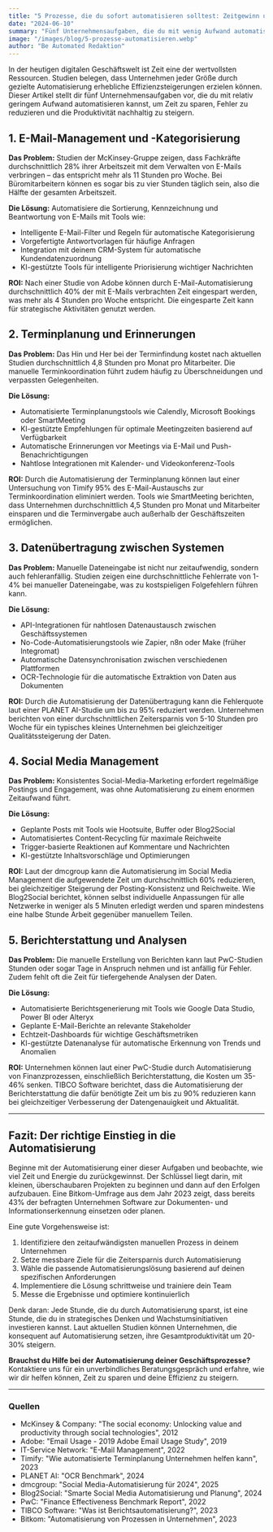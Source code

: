 ```yaml
---
title: "5 Prozesse, die du sofort automatisieren solltest: Zeitgewinn und Effizienzsteigerung für dein Unternehmen"
date: "2024-06-10"
summary: "Fünf Unternehmensaufgaben, die du mit wenig Aufwand automatisieren kannst, um Zeit zu sparen, Fehler zu reduzieren und die Produktivität zu steigern."
image: "/images/blog/5-prozesse-automatisieren.webp"
author: "Be Automated Redaktion"
---
```


In der heutigen digitalen Geschäftswelt ist Zeit eine der wertvollsten Ressourcen. Studien belegen, dass Unternehmen jeder Größe durch gezielte Automatisierung erhebliche Effizienzsteigerungen erzielen können. Dieser Artikel stellt dir fünf Unternehmensaufgaben vor, die du mit relativ geringem Aufwand automatisieren kannst, um Zeit zu sparen, Fehler zu reduzieren und die Produktivität nachhaltig zu steigern.

## 1. E-Mail-Management und -Kategorisierung

**Das Problem:** Studien der McKinsey-Gruppe zeigen, dass Fachkräfte durchschnittlich 28% ihrer Arbeitszeit mit dem Verwalten von E-Mails verbringen – das entspricht mehr als 11 Stunden pro Woche. Bei Büromitarbeitern können es sogar bis zu vier Stunden täglich sein, also die Hälfte der gesamten Arbeitszeit.

**Die Lösung:** Automatisiere die Sortierung, Kennzeichnung und Beantwortung von E-Mails mit Tools wie:
- Intelligente E-Mail-Filter und Regeln für automatische Kategorisierung
- Vorgefertigte Antwortvorlagen für häufige Anfragen
- Integration mit deinem CRM-System für automatische Kundendatenzuordnung
- KI-gestützte Tools für intelligente Priorisierung wichtiger Nachrichten

**ROI:** Nach einer Studie von Adobe können durch E-Mail-Automatisierung durchschnittlich 40% der mit E-Mails verbrachten Zeit eingespart werden, was mehr als 4 Stunden pro Woche entspricht. Die eingesparte Zeit kann für strategische Aktivitäten genutzt werden.

## 2. Terminplanung und Erinnerungen

**Das Problem:** Das Hin und Her bei der Terminfindung kostet nach aktuellen Studien durchschnittlich 4,8 Stunden pro Monat pro Mitarbeiter. Die manuelle Terminkoordination führt zudem häufig zu Überschneidungen und verpassten Gelegenheiten.

**Die Lösung:**
- Automatisierte Terminplanungstools wie Calendly, Microsoft Bookings oder SmartMeeting
- KI-gestützte Empfehlungen für optimale Meetingzeiten basierend auf Verfügbarkeit
- Automatische Erinnerungen vor Meetings via E-Mail und Push-Benachrichtigungen
- Nahtlose Integrationen mit Kalender- und Videokonferenz-Tools

**ROI:** Durch die Automatisierung der Terminplanung können laut einer Untersuchung von Timify 95% des E-Mail-Austauschs zur Terminkoordination eliminiert werden. Tools wie SmartMeeting berichten, dass Unternehmen durchschnittlich 4,5 Stunden pro Monat und Mitarbeiter einsparen und die Terminvergabe auch außerhalb der Geschäftszeiten ermöglichen.

## 3. Datenübertragung zwischen Systemen

**Das Problem:** Manuelle Dateneingabe ist nicht nur zeitaufwendig, sondern auch fehleranfällig. Studien zeigen eine durchschnittliche Fehlerrate von 1-4% bei manueller Dateneingabe, was zu kostspieligen Folgefehlern führen kann.

**Die Lösung:**
- API-Integrationen für nahtlosen Datenaustausch zwischen Geschäftssystemen
- No-Code-Automatisierungstools wie Zapier, n8n oder Make (früher Integromat)
- Automatische Datensynchronisation zwischen verschiedenen Plattformen
- OCR-Technologie für die automatische Extraktion von Daten aus Dokumenten

**ROI:** Durch die Automatisierung der Datenübertragung kann die Fehlerquote laut einer PLANET AI-Studie um bis zu 95% reduziert werden. Unternehmen berichten von einer durchschnittlichen Zeitersparnis von 5-10 Stunden pro Woche für ein typisches kleines Unternehmen bei gleichzeitiger Qualitätssteigerung der Daten.

## 4. Social Media Management

**Das Problem:** Konsistentes Social-Media-Marketing erfordert regelmäßige Postings und Engagement, was ohne Automatisierung zu einem enormen Zeitaufwand führt.

**Die Lösung:**
- Geplante Posts mit Tools wie Hootsuite, Buffer oder Blog2Social
- Automatisiertes Content-Recycling für maximale Reichweite
- Trigger-basierte Reaktionen auf Kommentare und Nachrichten
- KI-gestützte Inhaltsvorschläge und Optimierungen

**ROI:** Laut der dmcgroup kann die Automatisierung im Social Media Management die aufgewendete Zeit um durchschnittlich 60% reduzieren, bei gleichzeitiger Steigerung der Posting-Konsistenz und Reichweite. Wie Blog2Social berichtet, können selbst individuelle Anpassungen für alle Netzwerke in weniger als 5 Minuten erledigt werden und sparen mindestens eine halbe Stunde Arbeit gegenüber manuellem Teilen.

## 5. Berichterstattung und Analysen

**Das Problem:** Die manuelle Erstellung von Berichten kann laut PwC-Studien Stunden oder sogar Tage in Anspruch nehmen und ist anfällig für Fehler. Zudem fehlt oft die Zeit für tiefergehende Analysen der Daten.

**Die Lösung:**
- Automatisierte Berichtsgenerierung mit Tools wie Google Data Studio, Power BI oder Alteryx
- Geplante E-Mail-Berichte an relevante Stakeholder
- Echtzeit-Dashboards für wichtige Geschäftsmetriken
- KI-gestützte Datenanalyse für automatische Erkennung von Trends und Anomalien

**ROI:** Unternehmen können laut einer PwC-Studie durch Automatisierung von Finanzprozessen, einschließlich Berichterstattung, die Kosten um 35-46% senken. TIBCO Software berichtet, dass die Automatisierung der Berichterstattung die dafür benötigte Zeit um bis zu 90% reduzieren kann bei gleichzeitiger Verbesserung der Datengenauigkeit und Aktualität.

---

## Fazit: Der richtige Einstieg in die Automatisierung

Beginne mit der Automatisierung einer dieser Aufgaben und beobachte, wie viel Zeit und Energie du zurückgewinnst. Der Schlüssel liegt darin, mit kleinen, überschaubaren Projekten zu beginnen und dann auf den Erfolgen aufzubauen. Eine Bitkom-Umfrage aus dem Jahr 2023 zeigt, dass bereits 43% der befragten Unternehmen Software zur Dokumenten- und Informationserkennung einsetzen oder planen.

Eine gute Vorgehensweise ist:
1. Identifiziere den zeitaufwändigsten manuellen Prozess in deinem Unternehmen
2. Setze messbare Ziele für die Zeitersparnis durch Automatisierung
3. Wähle die passende Automatisierungslösung basierend auf deinen spezifischen Anforderungen
4. Implementiere die Lösung schrittweise und trainiere dein Team
5. Messe die Ergebnisse und optimiere kontinuierlich

Denk daran: Jede Stunde, die du durch Automatisierung sparst, ist eine Stunde, die du in strategisches Denken und Wachstumsinitiativen investieren kannst. Laut aktuellen Studien können Unternehmen, die konsequent auf Automatisierung setzen, ihre Gesamtproduktivität um 20-30% steigern.

**Brauchst du Hilfe bei der Automatisierung deiner Geschäftsprozesse?**  
Kontaktiere uns für ein unverbindliches Beratungsgespräch und erfahre, wie wir dir helfen können, Zeit zu sparen und deine Effizienz zu steigern.

---

### Quellen

- McKinsey & Company: "The social economy: Unlocking value and productivity through social technologies", 2012
- Adobe: "Email Usage - 2019 Adobe Email Usage Study", 2019
- IT-Service Network: "E-Mail Management", 2022
- Timify: "Wie automatisierte Terminplanung Unternehmen helfen kann", 2023
- PLANET AI: "OCR Benchmark", 2024
- dmcgroup: "Social Media-Automatisierung für 2024", 2025
- Blog2Social: "Smarte Social Media Automatisierung und Planung", 2024
- PwC: "Finance Effectiveness Benchmark Report", 2022
- TIBCO Software: "Was ist Berichtsautomatisierung?", 2023
- Bitkom: "Automatisierung von Prozessen in Unternehmen", 2023 